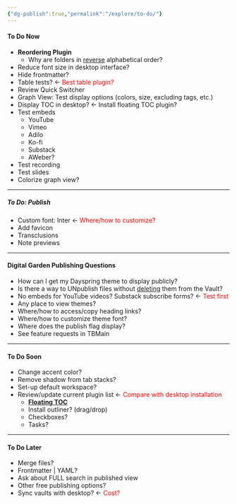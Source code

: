 ```yaml
---
{"dg-publish":true,"permalink":"/explore/to-do/"}
---
```


#### To Do Now
- **Reordering Plugin**
	- Why are folders in <u>reverse</u> alphabetical order?
- Reduce font size in desktop interface?
- Hide frontmatter?
- Table tests? <- <font color="#ff0000">Best table plugin?</font>
- Review Quick Switcher
- Graph View: Test display options (colors, size, excluding tags, etc.)
- Display TOC in desktop? <- Install floating TOC plugin?
- Test embeds
	- YouTube
	- Vimeo
	- Adilo
	- Ko-fi
	- Substack
	- AWeber?
- Test recording
- Test slides
- Colorize graph view?

---

##### To Do: Publish
- Custom font: Inter <- <font color="#ff0000">Where/how to customize?</font>
- Add favicon
- Transclusions
- Note previews

---

#### Digital Garden Publishing Questions
- How can I get my Dayspring theme to display publicly?
- Is there a way to UNpublish files without <u>deleting</u> them from the Vault?
- No embeds for YouTube videos? Substack subscribe forms? <- <font color="#ff0000">Test first</font>
- Any place to view themes?
- Where/how to access/copy heading links?
- Where/how to customize theme font?
- Where does the publish flag display?
- See feature requests in TBMain

---

#### To Do Soon
- Change accent color?
- Remove shadow from tab stacks?
- Set-up default workspace?
- Review/update current plugin list <- <font color="#ff0000">Compare with desktop installation</font>
	- **[Floating TOC]()**
	- Install outliner? (drag/drop)
	- Checkboxes?
	- Tasks?

---

#### To Do Later
- Merge files?
- Frontmatter | YAML?
- Ask about FULL search in published view
- Other free publishing options?
- Sync vaults with desktop? <- <font color="#ff0000">Cost?</font>

